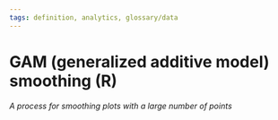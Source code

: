 ```yaml
---
tags: definition, analytics, glossary/data
---
```

#  GAM (generalized additive model) smoothing (R)
*A process for smoothing plots with a large number of points*